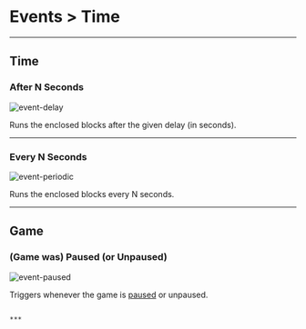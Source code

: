 # Events > Time

***

## Time

### After N Seconds

![event-delay](http://static.stencyl.com/pedia2/block-images/13%20-%20Events/5%20-%20Time/event-delay.png)

Runs the enclosed blocks after the given delay (in seconds).

***

### Every N Seconds

![event-periodic](http://static.stencyl.com/pedia2/block-images/13%20-%20Events/5%20-%20Time/event-periodic.png)

Runs the enclosed blocks every N seconds.

***

## Game

### (Game was) Paused (or Unpaused)

![event-paused](http://static.stencyl.com/pedia2/block-images/13%20-%20Events/6%20-%20Time/event-paused.png)

Triggers whenever the game is [paused](http://www.stencyl.com/help/view/pausing/) or unpaused.

```

***

